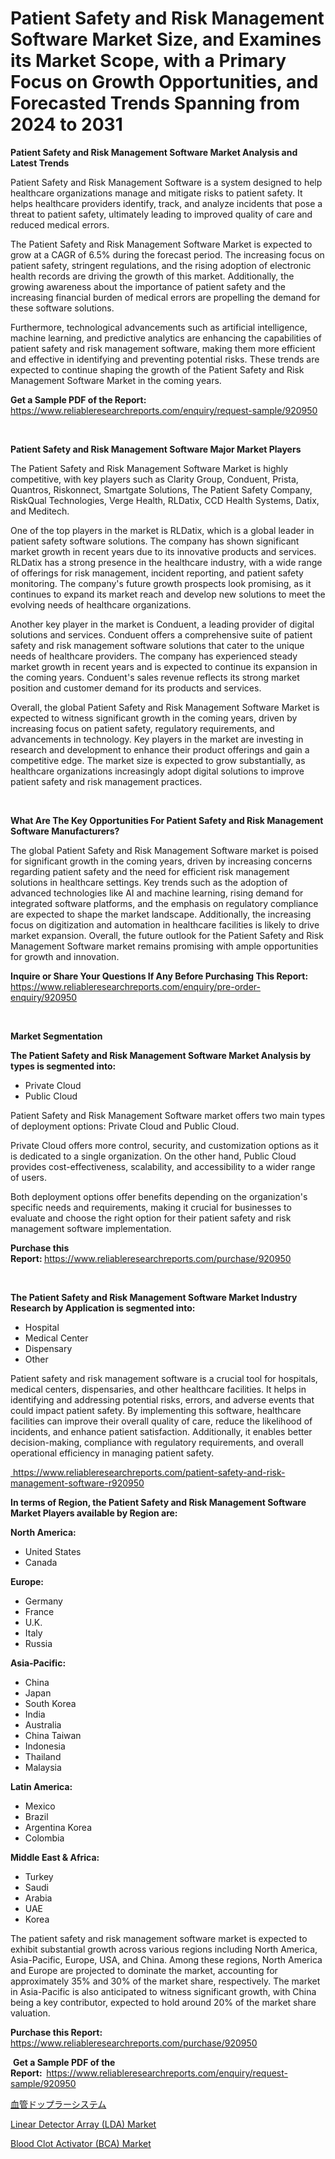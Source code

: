 <p><h1>Patient Safety and Risk Management Software Market Size, and Examines its Market Scope, with a Primary Focus on Growth Opportunities, and Forecasted Trends Spanning from 2024 to 2031</h1></p><p><strong>Patient Safety and Risk Management Software Market Analysis and Latest Trends</strong></p>
<p><p>Patient Safety and Risk Management Software is a system designed to help healthcare organizations manage and mitigate risks to patient safety. It helps healthcare providers identify, track, and analyze incidents that pose a threat to patient safety, ultimately leading to improved quality of care and reduced medical errors.</p><p>The Patient Safety and Risk Management Software Market is expected to grow at a CAGR of 6.5% during the forecast period. The increasing focus on patient safety, stringent regulations, and the rising adoption of electronic health records are driving the growth of this market. Additionally, the growing awareness about the importance of patient safety and the increasing financial burden of medical errors are propelling the demand for these software solutions.</p><p>Furthermore, technological advancements such as artificial intelligence, machine learning, and predictive analytics are enhancing the capabilities of patient safety and risk management software, making them more efficient and effective in identifying and preventing potential risks. These trends are expected to continue shaping the growth of the Patient Safety and Risk Management Software Market in the coming years.</p></p>
<p><strong>Get a Sample PDF of the Report:&nbsp;</strong> <a href="https://www.reliableresearchreports.com/enquiry/request-sample/920950">https://www.reliableresearchreports.com/enquiry/request-sample/920950</a></p>
<p>&nbsp;</p>
<p><strong>Patient Safety and Risk Management Software Major Market Players</strong></p>
<p><p>The Patient Safety and Risk Management Software Market is highly competitive, with key players such as Clarity Group, Conduent, Prista, Quantros, Riskonnect, Smartgate Solutions, The Patient Safety Company, RiskQual Technologies, Verge Health, RLDatix, CCD Health Systems, Datix, and Meditech. </p><p>One of the top players in the market is RLDatix, which is a global leader in patient safety software solutions. The company has shown significant market growth in recent years due to its innovative products and services. RLDatix has a strong presence in the healthcare industry, with a wide range of offerings for risk management, incident reporting, and patient safety monitoring. The company's future growth prospects look promising, as it continues to expand its market reach and develop new solutions to meet the evolving needs of healthcare organizations.</p><p>Another key player in the market is Conduent, a leading provider of digital solutions and services. Conduent offers a comprehensive suite of patient safety and risk management software solutions that cater to the unique needs of healthcare providers. The company has experienced steady market growth in recent years and is expected to continue its expansion in the coming years. Conduent's sales revenue reflects its strong market position and customer demand for its products and services.</p><p>Overall, the global Patient Safety and Risk Management Software Market is expected to witness significant growth in the coming years, driven by increasing focus on patient safety, regulatory requirements, and advancements in technology. Key players in the market are investing in research and development to enhance their product offerings and gain a competitive edge. The market size is expected to grow substantially, as healthcare organizations increasingly adopt digital solutions to improve patient safety and risk management practices.</p></p>
<p>&nbsp;</p>
<p><strong>What Are The Key Opportunities For Patient Safety and Risk Management Software Manufacturers?</strong></p>
<p><p>The global Patient Safety and Risk Management Software market is poised for significant growth in the coming years, driven by increasing concerns regarding patient safety and the need for efficient risk management solutions in healthcare settings. Key trends such as the adoption of advanced technologies like AI and machine learning, rising demand for integrated software platforms, and the emphasis on regulatory compliance are expected to shape the market landscape. Additionally, the increasing focus on digitization and automation in healthcare facilities is likely to drive market expansion. Overall, the future outlook for the Patient Safety and Risk Management Software market remains promising with ample opportunities for growth and innovation.</p></p>
<p><strong>Inquire or Share Your Questions If Any Before Purchasing This Report:</strong> <a href="https://www.reliableresearchreports.com/enquiry/pre-order-enquiry/920950">https://www.reliableresearchreports.com/enquiry/pre-order-enquiry/920950</a></p>
<p>&nbsp;</p>
<p><strong>Market Segmentation</strong></p>
<p><strong>The Patient Safety and Risk Management Software Market Analysis by types is segmented into:</strong></p>
<p><ul><li>Private Cloud</li><li>Public Cloud</li></ul></p>
<p><p>Patient Safety and Risk Management Software market offers two main types of deployment options: Private Cloud and Public Cloud. </p><p>Private Cloud offers more control, security, and customization options as it is dedicated to a single organization. On the other hand, Public Cloud provides cost-effectiveness, scalability, and accessibility to a wider range of users. </p><p>Both deployment options offer benefits depending on the organization's specific needs and requirements, making it crucial for businesses to evaluate and choose the right option for their patient safety and risk management software implementation.</p></p>
<p><strong>Purchase this Report:&nbsp;</strong><a href="https://www.reliableresearchreports.com/purchase/920950">https://www.reliableresearchreports.com/purchase/920950</a></p>
<p>&nbsp;</p>
<p><strong>The Patient Safety and Risk Management Software Market Industry Research by Application is segmented into:</strong></p>
<p><ul><li>Hospital</li><li>Medical Center</li><li>Dispensary</li><li>Other</li></ul></p>
<p><p>Patient safety and risk management software is a crucial tool for hospitals, medical centers, dispensaries, and other healthcare facilities. It helps in identifying and addressing potential risks, errors, and adverse events that could impact patient safety. By implementing this software, healthcare facilities can improve their overall quality of care, reduce the likelihood of incidents, and enhance patient satisfaction. Additionally, it enables better decision-making, compliance with regulatory requirements, and overall operational efficiency in managing patient safety.</p></p>
<p><a href="https://www.reliableresearchreports.com/patient-safety-and-risk-management-software-r920950">&nbsp;https://www.reliableresearchreports.com/patient-safety-and-risk-management-software-r920950</a></p>
<p><strong>In terms of Region, the Patient Safety and Risk Management Software Market Players available by Region are:</strong></p>
<p>
    <p> <strong> North America: </strong>
        <ul>
            <li>United States</li>
            <li>Canada</li>
        </ul>
        </p> 
    <p> <strong> Europe: </strong>
        <ul>
            <li>Germany</li>
            <li>France</li>
            <li>U.K.</li>
            <li>Italy</li>
            <li>Russia</li>
        </ul>
        </p> 
    <p> <strong> Asia-Pacific: </strong>
        <ul>
            <li>China</li>
            <li>Japan</li>
            <li>South Korea</li>
            <li>India</li>
            <li>Australia</li>
            <li>China Taiwan</li>
            <li>Indonesia</li>
            <li>Thailand</li>
            <li>Malaysia</li>
        </ul>
        </p> 
    <p> <strong> Latin America: </strong>
        <ul>
            <li>Mexico</li>
            <li>Brazil</li>
            <li>Argentina Korea</li>
            <li>Colombia</li>
        </ul>
        </p> 
    <p> <strong> Middle East & Africa: </strong>
        <ul>
            <li>Turkey</li>
            <li>Saudi</li>
            <li>Arabia</li>
            <li>UAE</li>
            <li>Korea</li>
        </ul>
    </p>
    </p>
<p><p>The patient safety and risk management software market is expected to exhibit substantial growth across various regions including North America, Asia-Pacific, Europe, USA, and China. Among these regions, North America and Europe are projected to dominate the market, accounting for approximately 35% and 30% of the market share, respectively. The market in Asia-Pacific is also anticipated to witness significant growth, with China being a key contributor, expected to hold around 20% of the market share valuation.</p></p>
<p><strong>Purchase this Report: </strong><a href="https://www.reliableresearchreports.com/purchase/920950">https://www.reliableresearchreports.com/purchase/920950</a></p>
<p>&nbsp;<strong>Get a Sample PDF of the Report:&nbsp;&nbsp;</strong><a href="https://www.reliableresearchreports.com/enquiry/request-sample/920950">https://www.reliableresearchreports.com/enquiry/request-sample/920950</a></p>
<p><strong></strong></p>
<p><p><a href="https://github.com/CarlieShields/Market-Research-Report-List-2/blob/main/2285772175081.md">血管ドップラーシステム</a></p><p><a href="https://github.com/JeanneSawayn2023/Market-Research-Report-List-1/blob/main/linear-detector-array-lda-market.md">Linear Detector Array (LDA) Market</a></p><p><a href="https://github.com/mdmisese/Market-Research-Report-List-1/blob/main/blood-clot-activator-bca-market.md">Blood Clot Activator (BCA) Market</a></p></p>